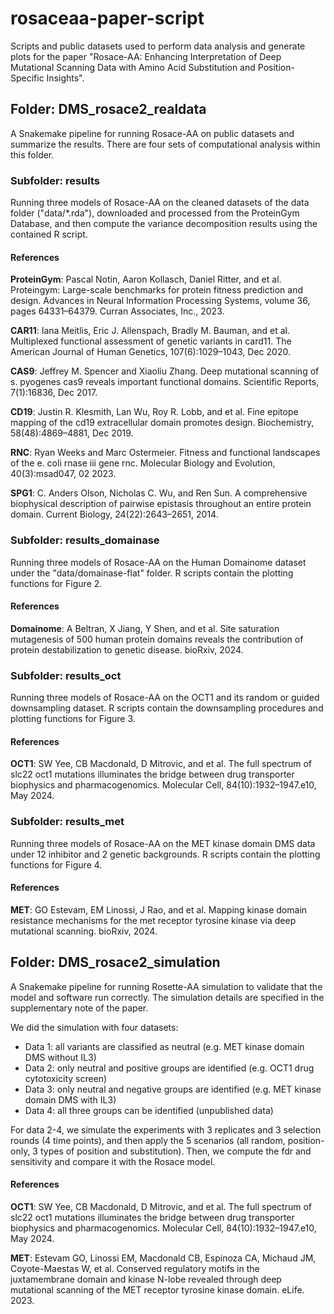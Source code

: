 # rosaceaa-paper-script

Scripts and public datasets used to perform data analysis and generate plots for the paper "Rosace-AA: Enhancing Interpretation of Deep Mutational Scanning Data with Amino Acid Substitution and Position-Specific Insights".


## Folder: DMS_rosace2_realdata

A Snakemake pipeline for running Rosace-AA on public datasets and summarize the results. There are four sets of computational analysis within this folder.

### Subfolder: results

Running three models of Rosace-AA on the cleaned datasets of the data folder ("data/*.rda"), downloaded and processed from the ProteinGym Database, and then compute the variance decomposition results using the contained R script.

#### References
__ProteinGym__:  Pascal Notin, Aaron Kollasch, Daniel Ritter, and et al. Proteingym: Large-scale benchmarks for protein fitness prediction and design. Advances in Neural Information Processing Systems, volume 36, pages 64331–64379. Curran Associates, Inc., 2023.

__CAR11__: Iana Meitlis, Eric J. Allenspach, Bradly M. Bauman, and et al. Multiplexed functional assessment of genetic variants in card11. The American Journal of Human Genetics, 107(6):1029–1043, Dec 2020.

__CAS9__: Jeffrey M. Spencer and Xiaoliu Zhang. Deep mutational scanning of s. pyogenes cas9 reveals important functional domains. Scientific Reports, 7(1):16836, Dec 2017.

__CD19__: Justin R. Klesmith, Lan Wu, Roy R. Lobb, and et al. Fine epitope mapping of the cd19 extracellular domain promotes design. Biochemistry, 58(48):4869–4881, Dec 2019.

__RNC__: Ryan Weeks and Marc Ostermeier. Fitness and functional
landscapes of the e. coli rnase iii gene rnc. Molecular
Biology and Evolution, 40(3):msad047, 02 2023.

__SPG1__: C. Anders Olson, Nicholas C. Wu, and Ren Sun. A comprehensive biophysical description of pairwise epistasis throughout an entire protein domain. Current Biology, 24(22):2643–2651, 2014.


### Subfolder: results_domainase

Running three models of Rosace-AA on the Human Domainome dataset under the "data/domainase-flat" folder. R scripts contain the plotting functions for Figure 2.

#### References

__Domainome__: A Beltran, X Jiang, Y Shen, and et al. Site saturation mutagenesis of 500 human protein domains reveals the contribution of protein destabilization to genetic disease. bioRxiv, 2024.

### Subfolder: results_oct

Running three models of Rosace-AA on the OCT1 and its random or guided downsampling dataset. R scripts contain the downsampling procedures and plotting functions for Figure 3.

#### References

__OCT1__: SW Yee, CB Macdonald, D Mitrovic, and et al. The full spectrum of slc22 oct1 mutations illuminates the bridge between drug transporter biophysics and pharmacogenomics. Molecular Cell, 84(10):1932–1947.e10, May 2024.

### Subfolder: results_met

Running three models of Rosace-AA on the MET kinase domain DMS data under 12 inhibitor and 2 genetic backgrounds. R scripts contain the plotting functions for Figure 4.

#### References

__MET__: GO Estevam, EM Linossi, J Rao, and et al. Mapping kinase domain resistance mechanisms for the met receptor tyrosine kinase via deep mutational scanning. bioRxiv, 2024.

## Folder: DMS_rosace2_simulation

A Snakemake pipeline for running Rosette-AA simulation to validate that the model and software run correctly. The simulation details are specified in the supplementary note of the paper.

We did the simulation with four datasets: 
- Data 1: all variants are classified as neutral (e.g. MET kinase domain DMS without IL3)
- Data 2: only neutral and positive groups are identified (e.g. OCT1 drug cytotoxicity screen)
- Data 3: only neutral and negative groups are identified (e.g. MET kinase domain DMS with IL3)
- Data 4: all three groups can be identified (unpublished data)

For data 2-4, we simulate the experiments with 3 replicates and 3 selection rounds (4 time points), and then apply the 5 scenarios (all random, position-only, 3 types of position and substitution). Then, we compute the fdr and sensitivity and compare it with the Rosace model.

#### References

__OCT1__: SW Yee, CB Macdonald, D Mitrovic, and et al. The full spectrum of slc22 oct1 mutations illuminates the bridge between drug transporter biophysics and pharmacogenomics. Molecular Cell, 84(10):1932–1947.e10, May 2024.

__MET__: Estevam GO, Linossi EM, Macdonald CB, Espinoza CA, Michaud JM, Coyote-Maestas W, et al. Conserved regulatory motifs in the juxtamembrane domain and kinase N-lobe revealed through deep mutational scanning of the MET receptor tyrosine kinase domain. eLife. 2023.



